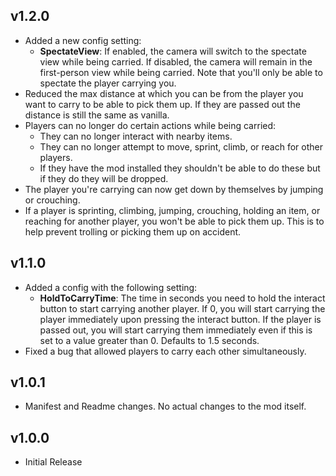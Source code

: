 ## v1.2.0
- Added a new config setting:
  - **SpectateView**: If enabled, the camera will switch to the spectate view while being carried.
  If disabled, the camera will remain in the first-person view while being carried.
  Note that you'll only be able to spectate the player carrying you.
- Reduced the max distance at which you can be from the player you want to carry to be able to pick them up.
If they are passed out the distance is still the same as vanilla.
- Players can no longer do certain actions while being carried:
  - They can no longer interact with nearby items.
  - They can no longer attempt to move, sprint, climb, or reach for other players.
  - If they have the mod installed they shouldn't be able to do these but if they do they will be dropped.
- The player you're carrying can now get down by themselves by jumping or crouching.
- If a player is sprinting, climbing, jumping, crouching, holding an item, or reaching for another player, you won't be
able to pick them up. This is to help prevent trolling or picking them up on accident.

## v1.1.0
- Added a config with the following setting:
  - **HoldToCarryTime**: The time in seconds you need to hold the interact button to start carrying another player.
  If 0, you will start carrying the player immediately upon pressing the interact button.
  If the player is passed out, you will start carrying them immediately even if this is set to a value greater than 0.
  Defaults to 1.5 seconds.
- Fixed a bug that allowed players to carry each other simultaneously.

## v1.0.1
- Manifest and Readme changes. No actual changes to the mod itself.

## v1.0.0
- Initial Release
